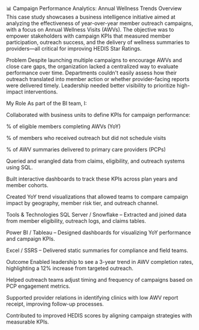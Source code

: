 📊 Campaign Performance Analytics: Annual Wellness Trends
Overview
This case study showcases a business intelligence initiative aimed at analyzing the effectiveness of year-over-year member outreach 
campaigns, with a focus on Annual Wellness Visits (AWVs). The objective was to empower stakeholders with campaign KPIs that measured 
member participation, outreach success, and the delivery of wellness summaries to providers—all critical for improving HEDIS Star Ratings.

Problem
Despite launching multiple campaigns to encourage AWVs and close care gaps, the organization lacked a centralized way to evaluate 
performance over time. Departments couldn't easily assess how their outreach translated into member action or whether provider-facing 
reports were delivered timely. Leadership needed better visibility to prioritize high-impact interventions.

My Role
As part of the BI team, I:

Collaborated with business units to define KPIs for campaign performance:

% of eligible members completing AWVs (YoY)

% of members who received outreach but did not schedule visits

% of AWV summaries delivered to primary care providers (PCPs)

Queried and wrangled data from claims, eligibility, and outreach systems using SQL.

Built interactive dashboards to track these KPIs across plan years and member cohorts.

Created YoY trend visualizations that allowed teams to compare campaign impact by geography, member risk tier, and outreach channel.

Tools & Technologies
SQL Server / Snowflake – Extracted and joined data from member eligibility, outreach logs, and claims tables.

Power BI / Tableau – Designed dashboards for visualizing YoY performance and campaign KPIs.

Excel / SSRS – Delivered static summaries for compliance and field teams.

Outcome
Enabled leadership to see a 3-year trend in AWV completion rates, highlighting a 12% increase from targeted outreach.

Helped outreach teams adjust timing and frequency of campaigns based on PCP engagement metrics.

Supported provider relations in identifying clinics with low AWV report receipt, improving follow-up processes.

Contributed to improved HEDIS scores by aligning campaign strategies with measurable KPIs.
